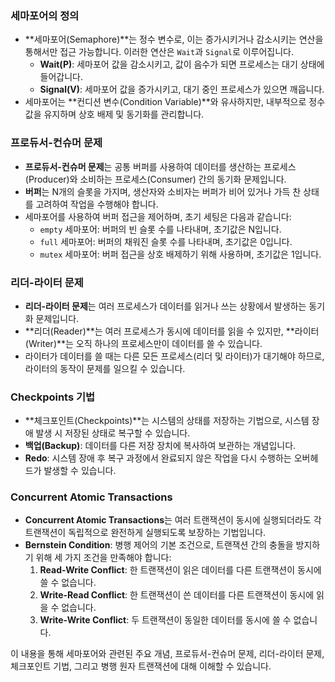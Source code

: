 ### 세마포어의 정의

- **세마포어(Semaphore)**는 정수 변수로, 이는 증가시키거나 감소시키는 연산을 통해서만 접근 가능합니다. 이러한 연산은 `Wait`과 `Signal`로 이루어집니다.
    - **Wait(P)**: 세마포어 값을 감소시키고, 값이 음수가 되면 프로세스는 대기 상태에 들어갑니다.
    - **Signal(V)**: 세마포어 값을 증가시키고, 대기 중인 프로세스가 있으면 깨웁니다.
- 세마포어는 **컨디션 변수(Condition Variable)**와 유사하지만, 내부적으로 정수 값을 유지하며 상호 배제 및 동기화를 관리합니다.

### 프로듀서-컨슈머 문제

- **프로듀서-컨슈머 문제**는 공통 버퍼를 사용하여 데이터를 생산하는 프로세스(Producer)와 소비하는 프로세스(Consumer) 간의 동기화 문제입니다.
- **버퍼**는 N개의 슬롯을 가지며, 생산자와 소비자는 버퍼가 비어 있거나 가득 찬 상태를 고려하여 작업을 수행해야 합니다.
- 세마포어를 사용하여 버퍼 접근을 제어하며, 초기 세팅은 다음과 같습니다:
    - `empty` 세마포어: 버퍼의 빈 슬롯 수를 나타내며, 초기값은 N입니다.
    - `full` 세마포어: 버퍼의 채워진 슬롯 수를 나타내며, 초기값은 0입니다.
    - `mutex` 세마포어: 버퍼 접근을 상호 배제하기 위해 사용하며, 초기값은 1입니다.

### 리더-라이터 문제

- **리더-라이터 문제**는 여러 프로세스가 데이터를 읽거나 쓰는 상황에서 발생하는 동기화 문제입니다.
- **리더(Reader)**는 여러 프로세스가 동시에 데이터를 읽을 수 있지만, **라이터(Writer)**는 오직 하나의 프로세스만이 데이터를 쓸 수 있습니다.
- 라이터가 데이터를 쓸 때는 다른 모든 프로세스(리더 및 라이터)가 대기해야 하므로, 라이터의 동작이 문제를 일으킬 수 있습니다.

### Checkpoints 기법

- **체크포인트(Checkpoints)**는 시스템의 상태를 저장하는 기법으로, 시스템 장애 발생 시 저장된 상태로 복구할 수 있습니다.
- **백업(Backup)**: 데이터를 다른 저장 장치에 복사하여 보관하는 개념입니다.
- **Redo**: 시스템 장애 후 복구 과정에서 완료되지 않은 작업을 다시 수행하는 오버헤드가 발생할 수 있습니다.

### Concurrent Atomic Transactions

- **Concurrent Atomic Transactions**는 여러 트랜잭션이 동시에 실행되더라도 각 트랜잭션이 독립적으로 완전하게 실행되도록 보장하는 기법입니다.
- **Bernstein Condition**: 병행 제어의 기본 조건으로, 트랜잭션 간의 충돌을 방지하기 위해 세 가지 조건을 만족해야 합니다:
    1. **Read-Write Conflict**: 한 트랜잭션이 읽은 데이터를 다른 트랜잭션이 동시에 쓸 수 없습니다.
    2. **Write-Read Conflict**: 한 트랜잭션이 쓴 데이터를 다른 트랜잭션이 동시에 읽을 수 없습니다.
    3. **Write-Write Conflict**: 두 트랜잭션이 동일한 데이터를 동시에 쓸 수 없습니다.

이 내용을 통해 세마포어와 관련된 주요 개념, 프로듀서-컨슈머 문제, 리더-라이터 문제, 체크포인트 기법, 그리고 병행 원자 트랜잭션에 대해 이해할 수 있습니다.